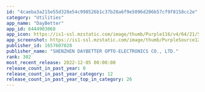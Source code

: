 ```yaml
---
id: "4caeba3a215e55d328e54c998526b1c37b28a6f9e5096d206b57cf9f8158cc2e"
category: "Utilities"
app_name: "DayBetter"
app_id: 6444903068
app_icon: https://is1-ssl.mzstatic.com/image/thumb/Purple116/v4/64/21/55/6421554b-3553-80c4-26db-34d206bc2fac/AppIcon-0-0-1x_U007emarketing-0-7-0-0-sRGB-85-220.png/1024x1024bb.png
app_screenshot: https://is1-ssl.mzstatic.com/image/thumb/PurpleSource123/v4/15/65/56/156556db-a609-93d6-125a-5f3e22963266/34f08ba0-7722-4e59-991b-ebb139cba374__U82f1_U65871.jpg/1242x2688bb.png
publisher_id: 1657607028
publisher_name: "SHENZHEN DAYBETTER OPTO-ELECTRONICS CO., LTD."
rank: 302
most_recent_release: 2022-12-05 00:00:00
release_count_in_past_year: 0
release_count_in_past_year_category: 12
release_count_in_past_year_top_in_category: 26
---
```

